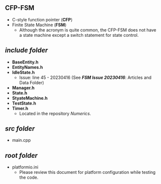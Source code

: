 ## CFP-FSM
- C-style function pointer (**CFP**)
- Finite State Machine (**FSM**)
    - Although the acronym is quite common, the CFP-FSM does not have a state machine except a switch statement for state control.

## ***include folder***
- **BaseEntity.h** 
- **EntityNames.h**  
- **IdleState.h** 
    - Issue: line 45 - 20230416 (See ***FSM Issue 20230416***: Articles and Data Folder)
- **Manager.h**   
- **State.h**   
- **StyateMachine.h**  
- **TestState.h**    
- **Timer.h**  
    - Located in the repository *Numerics*.

## ***src folder***
- main.cpp

## ***root folder***
- platformio.ini
    - Please review this document for platform configuration while testing the code.

